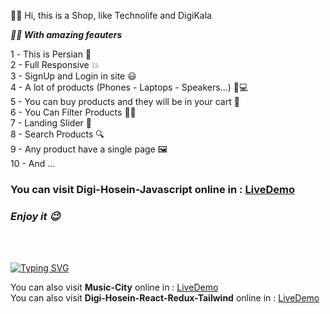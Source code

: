  👋🏻 Hi, this is a Shop, like Technolife and DigiKala 

***😵‍💫 With amazing feauters***

1️ - This is Persian 🌱<br />
2 - Full Responsive 💥<br />
3 - SignUp and Login in site 😃<br />
4 - A lot of products (Phones - Laptops - Speakers...) 📱💻<br />
5 - You can buy products and they will be in your cart 🛒<br />
6 - You Can Filter Products 👌🏻<br />
7 - Landing Slider 💎<br />
8 - Search Products 🔍<br />
9 - Any product have a single page 🖼<br />
10 - And ...


### You can visit Digi-Hosein-Javascript online in : [LiveDemo](https://digihosein-javascript.netlify.app/)<br />
### ***Enjoy it 😉***
<br />
<br />

[![Typing SVG](https://readme-typing-svg.demolab.com?font=Fira+Code&weight=600&size=27&duration=2000&pause=1000&color=ACACAC&repeat=false&width=468&height=41&lines=%F0%9F%92%8EWatch+my+another+projects)](https://git.io/typing-svg)

You can also visit **Music-City** online in : [LiveDemo](https://hosein-music-city.netlify.app/)<br />
You can also visit **Digi-Hosein-React-Redux-Tailwind** online in : [LiveDemo](https://hoseinshopcartreact.netlify.app)<br />
